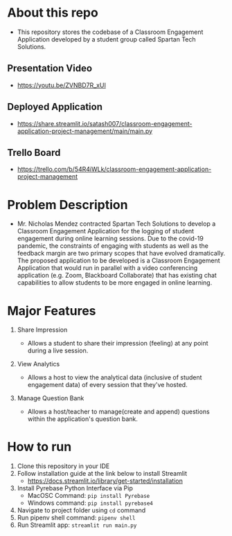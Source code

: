 # About this repo
  - This repository stores the codebase of a Classroom Engagement Application developed by a student group called Spartan Tech Solutions. 
  
  ## Presentation Video
   - https://youtu.be/ZVNBD7R_xUI
  ## Deployed Application
   - https://share.streamlit.io/satash007/classroom-engagement-application-project-management/main/main.py
  ## Trello Board
   - https://trello.com/b/54R4iWLk/classroom-engagement-application-project-management

# Problem Description
- Mr. Nicholas Mendez contracted Spartan Tech Solutions to develop a Classroom Engagement Application for the logging of student engagement during online learning sessions. Due to the covid-19 pandemic, the constraints of engaging with students as well as the feedback margin are two primary scopes that have evolved dramatically. The proposed application to be developed is a Classroom Engagement Application that would run in parallel with a video conferencing application (e.g. Zoom, Blackboard Collaborate) that has existing chat capabilities to allow students to be more engaged in online learning. ​

# Major Features​

1. Share Impression ​
   - Allows a student to share their impression (feeling) at any point during a live session.​

2. View Analytics ​
   - Allows a host to view the analytical data (inclusive of student engagement data) of every session that they've hosted.​

3. Manage Question Bank​
   - Allows a host/teacher to manage(create and append) questions within the application's question bank.​

# How to run
1. Clone this repository in your IDE
2. Follow installation guide at the link below to install Streamlit
    - https://docs.streamlit.io/library/get-started/installation
3. Install Pyrebase Python Interface via Pip
    - MacOSC Command: `pip install Pyrebase`
    - Windows command: `pip install pyrebase4`
4. Navigate to project folder using `cd` command
5. Run pipenv shell command: `pipenv shell`
6. Run Streamlit app: `streamlit run main.py`
